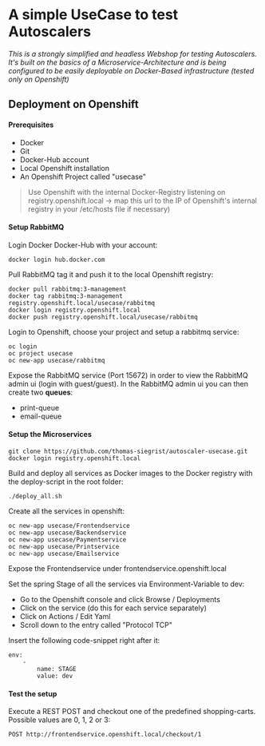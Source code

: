 # A simple UseCase to test Autoscalers

*This is a strongly simplified and headless Webshop for testing Autoscalers. It's built on the basics of a Microservice-Architecture and is being configured to be easily deployable on Docker-Based infrastructure (tested only on Openshift)*

## Deployment on Openshift
#### Prerequisites
* Docker
* Git
* Docker-Hub account
* Local Openshift installation
* An Openshift Project called "usecase"

> Use Openshift with the internal Docker-Registry listening on registry.openshift.local -> map this url to the IP of Openshift's internal registry in your /etc/hosts file if necessary)

#### Setup RabbitMQ
Login Docker Docker-Hub with your account:

    docker login hub.docker.com

Pull RabbitMQ tag it and push it to the local Openshift registry:

    docker pull rabbitmq:3-management
    docker tag rabbitmq:3-management registry.openshift.local/usecase/rabbitmq
    docker login registry.openshift.local
    docker push registry.openshift.local/usecase/rabbitmq

Login to Openshift, choose your project and setup a rabbitmq service:

    oc login
    oc project usecase
    oc new-app usecase/rabbitmq

Expose the RabbitMQ service (Port 15672) in order to view the RabbitMQ admin ui (login with guest/guest). In the RabbitMQ admin ui you can then create two **queues**:

* print-queue
* email-queue

#### Setup the Microservices
    git clone https://github.com/thomas-siegrist/autoscaler-usecase.git
    docker login registry.openshift.local

Build and deploy all services as Docker images to the Docker registry with the deploy-script in the root folder:

    ./deploy_all.sh

Create all the services in openshift:

    oc new-app usecase/Frontendservice
    oc new-app usecase/Backendservice
    oc new-app usecase/Paymentservice
    oc new-app usecase/Printservice
    oc new-app usecase/Emailservice

Expose the Frontendservice under frontendservice.openshift.local

Set the spring Stage of all the services via Environment-Variable to dev:

* Go to the Openshift console and click Browse / Deployments
* Click on the service (do this for each service separately)
* Click on Actions / Edit Yaml
* Scroll down to the entry called "Protocol TCP"

Insert the following code-snippet right after it:

    env:
		-
			name: STAGE
			value: dev 

  
#### Test the setup
Execute a REST POST and checkout one of the predefined shopping-carts. Possible values are 0, 1, 2 or 3:

    POST http://frontendservice.openshift.local/checkout/1  
